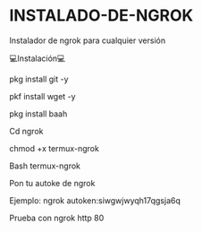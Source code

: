 # INSTALADO-DE-NGROK
Instalador de ngrok para cualquier versión

💻Instalación💻

pkg install git -y

pkf install wget -y

pkg install baah

Cd ngrok

chmod +x termux-ngrok

Bash termux-ngrok

Pon tu autoke de ngrok

Ejemplo: ngrok autoken:siwgwjwyqh17qgsja6q

Prueba con ngrok http 80
